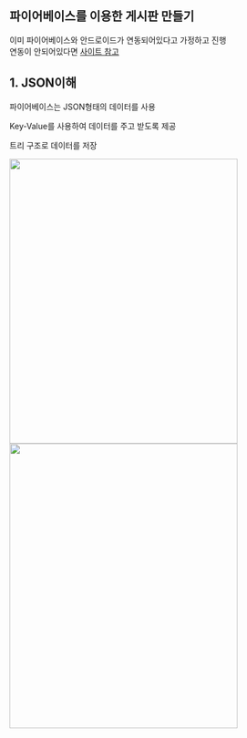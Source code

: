 
<h2>파이어베이스를 이용한 게시판 만들기</h2>

이미 파이어베이스와 안드로이드가 연동되어있다고 가정하고 진행 <br>
연동이 안되어있다면 [사이트 참고](https://minggu92.tistory.com/75?category=928636)


<h2>1. JSON이해</h2>
<p>파이어베이스는 JSON형태의 데이터를 사용</p>
<p>Key-Value를 사용하여 데이터를 주고 받도록 제공 </p>
<p>트리 구조로 데이터를 저장</p>

<div>

  <img src="https://user-images.githubusercontent.com/51393580/206905006-8e0c0fac-f28c-4a71-a143-baac04968408.png" width ="400" height="500"/>

  <img src="https://user-images.githubusercontent.com/51393580/206904890-2e4c487d-17c1-4aa7-9d16-33a0272db8f0.png" width ="400" height="500"/>
</div>


